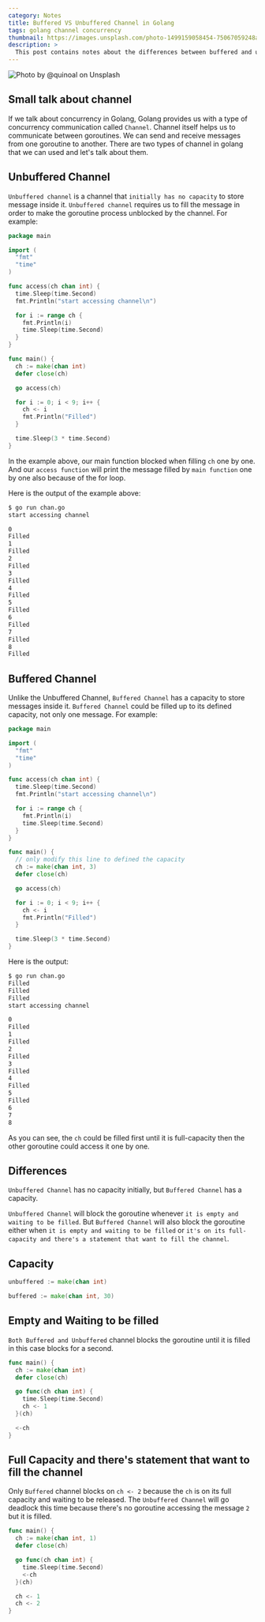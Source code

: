 ```yaml
---
category: Notes
title: Buffered VS Unbuffered Channel in Golang
tags: golang channel concurrency
thumbnail: https://images.unsplash.com/photo-1499159058454-75067059248a?w=1920
description: >
  This post contains notes about the differences between buffered and unbuffered channel in golang.
---
```


![Photo by @quinoal on Unsplash](https://images.unsplash.com/photo-1499159058454-75067059248a?w=1920)


## Small talk about channel

If we talk about concurrency in Golang, Golang provides us with a type of concurrency communication called `Channel`. Channel itself helps us to communicate between goroutines. We can send and receive messages from one goroutine to another. There are two types of channel in golang that we can used and let's talk about them.

## Unbuffered Channel

`Unbuffered channel` is a channel that `initially has no capacity` to store message inside it. `Unbuffered channel` requires us to fill the message in order to make the goroutine process unblocked by the channel. For example:

```go
package main

import (
  "fmt"
  "time"
)

func access(ch chan int) {
  time.Sleep(time.Second)
  fmt.Println("start accessing channel\n")

  for i := range ch {
    fmt.Println(i)
    time.Sleep(time.Second)
  }
}

func main() {
  ch := make(chan int)
  defer close(ch)

  go access(ch)

  for i := 0; i < 9; i++ {
    ch <- i
    fmt.Println("Filled")
  }

  time.Sleep(3 * time.Second)
}

```

In the example above, our main function blocked when filling `ch` one by one. And our `access function` will print the message filled by `main function` one by one also because of the for loop.

Here is the output of the example above:

```bash
$ go run chan.go 
start accessing channel

0
Filled
1
Filled
2
Filled
3
Filled
4
Filled
5
Filled
6
Filled
7
Filled
8
Filled
```

## Buffered Channel

Unlike the Unbuffered Channel, `Buffered Channel` has a capacity to store messages inside it. `Buffered Channel` could be filled up to its defined capacity, not only one message. For example:

```go
package main

import (
  "fmt"
  "time"
)

func access(ch chan int) {
  time.Sleep(time.Second)
  fmt.Println("start accessing channel\n")

  for i := range ch {
    fmt.Println(i)
    time.Sleep(time.Second)
  }
}

func main() {
  // only modify this line to defined the capacity
  ch := make(chan int, 3)
  defer close(ch)

  go access(ch)

  for i := 0; i < 9; i++ {
    ch <- i
    fmt.Println("Filled")
  }

  time.Sleep(3 * time.Second)
}
```

Here is the output:

```bash
$ go run chan.go
Filled
Filled
Filled
start accessing channel

0
Filled
1
Filled
2
Filled
3
Filled
4
Filled
5
Filled
6
7
8
```

As you can see, the `ch` could be filled first until it is full-capacity then the other goroutine could access it one by one.

## Differences

`Unbuffered Channel` has no capacity initially, but `Buffered Channel` has a capacity.

`Unbuffered Channel` will block the goroutine whenever `it is empty and waiting to be filled`. But `Buffered Channel` will also block the goroutine either when `it is empty and waiting to be filled` or `it's on its full-capacity and there's a statement that want to fill the channel`.

## Capacity

```go
unbuffered := make(chan int)

buffered := make(chan int, 30)
```


## Empty and Waiting to be filled

`Both Buffered and Unbuffered` channel blocks the goroutine until it is filled in this case blocks for a second.

```go
func main() {
  ch := make(chan int)
  defer close(ch)

  go func(ch chan int) {
    time.Sleep(time.Second)
    ch <- 1
  }(ch)

  <-ch
}
```

## Full Capacity and there's statement that want to fill the channel

Only `Buffered` channel blocks on `ch <- 2` because the `ch` is on its full capacity and waiting to be released. The `Unbuffered Channel` will go deadlock this time because there's no goroutine accessing the message `2` but it is filled.

```go
func main() {
  ch := make(chan int, 1)
  defer close(ch)

  go func(ch chan int) {
    time.Sleep(time.Second)
    <-ch
  }(ch)

  ch <- 1
  ch <- 2
}
```